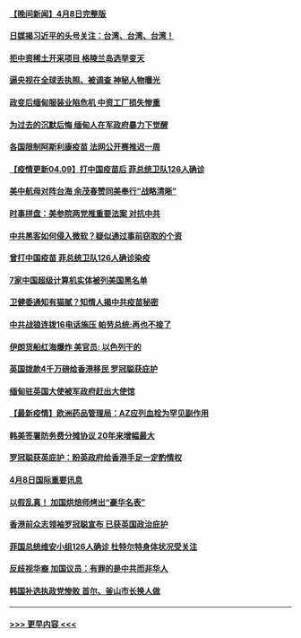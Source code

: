 #### [【晚间新闻】4月8日完整版](../pages/prog202/a103092226.md?t=04091501) 
#### [日媒揭习近平的头号关注：台湾、台湾、台湾！](../pages/prog202/a103092145.md?t=04091501) 
#### [拒中资稀土开采项目 格陵兰岛选举变天](../pages/prog202/a103091947.md?t=04091501) 
#### [逼央视在全球丢执照、被调查 神秘人物曝光](../pages/prog202/a103092121.md?t=04091501) 
#### [政变后缅甸服装业陷危机 中资工厂损失惨重](../pages/prog202/a103091720.md?t=04091501) 
#### [为过去的沉默后悔 缅甸人在军政府暴力下觉醒](../pages/prog202/a103091724.md?t=04091501) 
#### [各国限制阿斯利康疫苗 法网公开赛推迟一周](../pages/prog202/a103092068.md?t=04091501) 
#### [【疫情更新04.09】打中国疫苗后 菲总统卫队126人确诊](../pages/prog202/a103078521.md?t=04091501) 
#### [美中航母对阵台海 余茂春赞同美奉行“战略清晰”](../pages/prog202/a103091970.md?t=04091501) 
#### [时事拼盘：美参院两党推重要法案 对抗中共](../pages/prog202/a103092004.md?t=04091501) 
#### [中共黑客如何侵入微软？疑似通过事前窃取的个资](../pages/prog202/a103092011.md?t=04091501) 
#### [曾打中国疫苗 菲总统卫队126人确诊染疫](../pages/prog202/a103091918.md?t=04091501) 
#### [7家中国超级计算机实体被列美国黑名单](../pages/prog202/a103091976.md?t=04091501) 
#### [卫健委通知有猫腻？知情人揭中共疫苗秘密](../pages/prog202/a103091934.md?t=04091501) 
#### [中共战狼连拨16电话施压 帕劳总统:再也不接了](../pages/prog202/a103091906.md?t=04091501) 
#### [伊朗货船红海爆炸 美官员: 以色列干的](../pages/prog202/a103091733.md?t=04091501) 
#### [英国拨款4千万磅给香港移民 罗冠聪获庇护](../pages/prog202/a103091834.md?t=04091501) 
#### [缅甸驻英国大使被军政府赶出大使馆](../pages/prog202/a103091803.md?t=04091501) 
#### [【最新疫情】欧洲药品管理局：AZ应列血栓为罕见副作用](../pages/prog202/a103091785.md?t=04091501) 
#### [韩美签署防务费分摊协议 20年来增幅最大](../pages/prog202/a103091760.md?t=04091501) 
#### [罗冠聪获英庇护：盼英政府给香港手足一定酌情权](../pages/prog202/a103091652.md?t=04091501) 
#### [4月8日国际重要讯息](../pages/prog202/a103091602.md?t=04091501) 
#### [以假乱真！ 加国烘焙师烤出“豪华名表”](../pages/prog202/a103091549.md?t=04091501) 
#### [香港前众志领袖罗冠聪宣布 已获英国政治庇护](../pages/prog202/a103091556.md?t=04091501) 
#### [菲国总统维安小组126人确诊 杜特尔特身体状况受关注](../pages/prog202/a103091494.md?t=04091501) 
#### [反歧视华裔 加国议员：有罪的是中共而非华人](../pages/prog202/a103091480.md?t=04091501) 
#### [韩国补选执政党惨败 首尔、釜山市长换人做](../pages/prog202/a103091483.md?t=04091501) 

----
#### [ >>> 更早内容 <<< ](../indexes/prog202-earlier.md)
